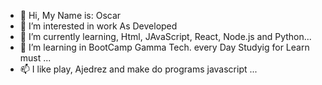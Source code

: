 - 👋 Hi, My Name is: Oscar 
- 👀 I’m interested in work As Developed
- 🌱 I’m currently learning, Html, JAvaScript, React, Node.js and Python...
- 💞️ I’m learning in BootCamp Gamma Tech. every Day Studyig for Learn must ...
- 📫 I like play, Ajedrez and make do programs javascript ...

<!---
TheSharkFullCode/TheSharkFullCode is a ✨ special ✨ repository because its `README.md` (this file) appears on your GitHub profile.
You can click the Preview link to take a look at your changes.
--->
